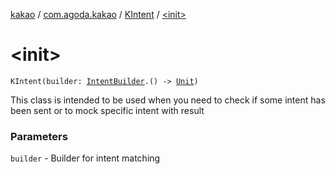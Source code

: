 [kakao](../../index.md) / [com.agoda.kakao](../index.md) / [KIntent](index.md) / [&lt;init&gt;](./-init-.md)

# &lt;init&gt;

`KIntent(builder: `[`IntentBuilder`](../-intent-builder/index.md)`.() -> `[`Unit`](https://kotlinlang.org/api/latest/jvm/stdlib/kotlin/-unit/index.html)`)`

This class is intended to be used when you need to check if some intent has been sent
or to mock specific intent with result

### Parameters

`builder` - Builder for intent matching